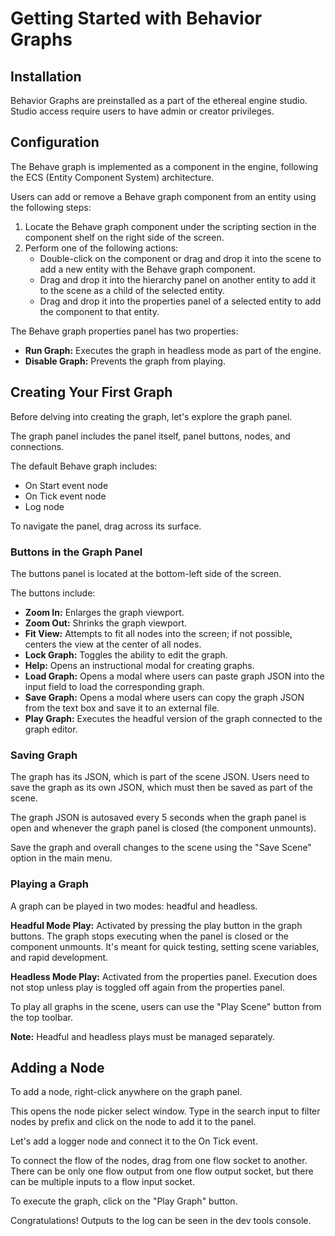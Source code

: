 # Getting Started with Behavior Graphs

## Installation
Behavior Graphs are preinstalled as a part of the ethereal engine studio. Studio access require users to have admin or creator privileges.

## Configuration
The Behave graph is implemented as a component in the engine, following the ECS (Entity Component System) architecture.

Users can add or remove a Behave graph component from an entity using the following steps:

1. Locate the Behave graph component under the scripting section in the component shelf on the right side of the screen.
2. Perform one of the following actions:
   - Double-click on the component or drag and drop it into the scene to add a new entity with the Behave graph component.
   - Drag and drop it into the hierarchy panel on another entity to add it to the scene as a child of the selected entity.
   - Drag and drop it into the properties panel of a selected entity to add the component to that entity.

The Behave graph properties panel has two properties:

- **Run Graph:** Executes the graph in headless mode as part of the engine.
- **Disable Graph:** Prevents the graph from playing.

## Creating Your First Graph
Before delving into creating the graph, let's explore the graph panel.

The graph panel includes the panel itself, panel buttons, nodes, and connections.

The default Behave graph includes:
- On Start event node
- On Tick event node
- Log node

To navigate the panel, drag across its surface.

### Buttons in the Graph Panel
The buttons panel is located at the bottom-left side of the screen.

The buttons include:
- **Zoom In:** Enlarges the graph viewport.
- **Zoom Out:** Shrinks the graph viewport.
- **Fit View:** Attempts to fit all nodes into the screen; if not possible, centers the view at the center of all nodes.
- **Lock Graph:** Toggles the ability to edit the graph.
- **Help:** Opens an instructional modal for creating graphs.
- **Load Graph:** Opens a modal where users can paste graph JSON into the input field to load the corresponding graph.
- **Save Graph:** Opens a modal where users can copy the graph JSON from the text box and save it to an external file.
- **Play Graph:** Executes the headful version of the graph connected to the graph editor.

### Saving Graph
The graph has its JSON, which is part of the scene JSON. Users need to save the graph as its own JSON, which must then be saved as part of the scene.

The graph JSON is autosaved every 5 seconds when the graph panel is open and whenever the graph panel is closed (the component unmounts).

Save the graph and overall changes to the scene using the "Save Scene" option in the main menu.

### Playing a Graph
A graph can be played in two modes: headful and headless.

**Headful Mode Play:** Activated by pressing the play button in the graph buttons. The graph stops executing when the panel is closed or the component unmounts. It's meant for quick testing, setting scene variables, and rapid development.

**Headless Mode Play:** Activated from the properties panel. Execution does not stop unless play is toggled off again from the properties panel.

To play all graphs in the scene, users can use the "Play Scene" button from the top toolbar.

**Note:** Headful and headless plays must be managed separately.

## Adding a Node
To add a node, right-click anywhere on the graph panel.

This opens the node picker select window. Type in the search input to filter nodes by prefix and click on the node to add it to the panel.

Let's add a logger node and connect it to the On Tick event.

To connect the flow of the nodes, drag from one flow socket to another. There can be only one flow output from one flow output socket, but there can be multiple inputs to a flow input socket.

To execute the graph, click on the "Play Graph" button.

Congratulations! Outputs to the log can be seen in the dev tools console.

<!-- TODO: add pictures -->
